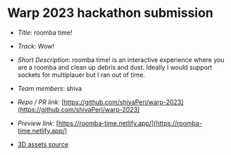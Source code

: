 # Warp 2023 hackathon submission

- _Title_: roomba time!
- _Track_: Wow!
- _Short Description_: roomba time! is an interactive experience where you are a roomba and clean up debris and dust. Ideally I would support sockets for multiplauer but I ran out of time.
- _Team members_: shiva
- _Repo / PR link_: [https://github.com/shivaPeri/warp-2023](https://github.com/shivaPeri/warp-2023)
- _Preview link_: [https://roomba-time.netlify.app/](https://roomba-time.netlify.app/)

- [3D assets source](https://www.turbosquid.com/3d-models/furniture-free-3d-model-2098569)
